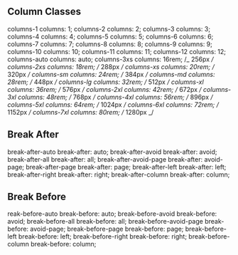 ## Column Classes

columns-1 columns: 1;
columns-2 columns: 2;
columns-3 columns: 3;
columns-4 columns: 4;
columns-5 columns: 5;
columns-6 columns: 6;
columns-7 columns: 7;
columns-8 columns: 8;
columns-9 columns: 9;
columns-10 columns: 10;
columns-11 columns: 11;
columns-12 columns: 12;
columns-auto columns: auto;
columns-3xs columns: 16rem; /_ 256px _/
columns-2xs columns: 18rem; /_ 288px _/
columns-xs columns: 20rem; /_ 320px _/
columns-sm columns: 24rem; /_ 384px _/
columns-md columns: 28rem; /_ 448px _/
columns-lg columns: 32rem; /_ 512px _/
columns-xl columns: 36rem; /_ 576px _/
columns-2xl columns: 42rem; /_ 672px _/
columns-3xl columns: 48rem; /_ 768px _/
columns-4xl columns: 56rem; /_ 896px _/
columns-5xl columns: 64rem; /_ 1024px _/
columns-6xl columns: 72rem; /_ 1152px _/
columns-7xl columns: 80rem; /_ 1280px _/

## Break After

break-after-auto break-after: auto;
break-after-avoid break-after: avoid;
break-after-all break-after: all;
break-after-avoid-page break-after: avoid-page;
break-after-page break-after: page;
break-after-left break-after: left;
break-after-right break-after: right;
break-after-column break-after: column;

## Break Before

reak-before-auto break-before: auto;
break-before-avoid break-before: avoid;
break-before-all break-before: all;
break-before-avoid-page break-before: avoid-page;
break-before-page break-before: page;
break-before-left break-before: left;
break-before-right break-before: right;
break-before-column break-before: column;
